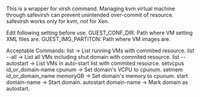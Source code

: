 This is a wrapper for virsh command.
Managing kvm virtual machine through safevirsh can prevent unintended over-commit of resource.
safevirsh works only for kvm, not for Xen.

Edit following setting before use.
GUEST_CONF_DIR: Path where VM setting XML files are.
GUEST_IMG_PARTITON: Path where VM images are.

Acceptable Commands:
  list
    -> List running VMs with commited resource.
  list --all
    -> List all VMs including shut domain with commited resource.
  list --autostart
    -> List VMs in auto-start list with commited resource.
  setvcpus id_or_domain-name cpunum
    -> Set domain's VCPU to cpunum.
  setmem id_or_domain_name memoryGB
    -> Set domain's memory to cpunum.
  start domain-name
    -> Start domain.
  autostart domain-name
    -> Mark domain as autostart.
